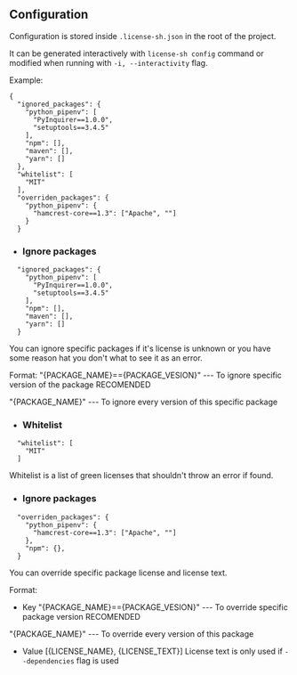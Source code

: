 ## Configuration

Configuration is stored inside `.license-sh.json` in the root of the project.

It can be generated interactively with `license-sh config` command or modified when running with `-i, --interactivity` 
flag.

Example:
```
{
  "ignored_packages": {
    "python_pipenv": [ 
      "PyInquirer==1.0.0",
      "setuptools==3.4.5"
    ],
    "npm": [],
    "maven": [],
    "yarn": []
  },
  "whitelist": [
    "MIT"
  ],
  "overriden_packages": {
    "python_pipenv": {
      "hamcrest-core==1.3": ["Apache", ""]
    }
  }

```

* ### Ignore packages
```
  "ignored_packages": {
    "python_pipenv": [
      "PyInquirer==1.0.0",
      "setuptools==3.4.5"
    ],
    "npm": [],
    "maven": [],
    "yarn": []
  }
```
You can ignore specific packages if it's license is unknown or you have some reason hat you don't what to see it as an error.

Format:
"{PACKAGE_NAME}=={PACKAGE_VESION}"  --- To ignore specific version of the package RECOMENDED 

"{PACKAGE_NAME}" --- To ignore every version of this specific package


* ### Whitelist
```
  "whitelist": [
    "MIT"
  ]
```
Whitelist is a list of green licenses that shouldn't throw an error if found.

* ### Ignore packages
```
  "overriden_packages": {
    "python_pipenv": {
      "hamcrest-core==1.3": ["Apache", ""]
    },
    "npm": {},
  }
```
You can override specific package license and license text.

Format:

 * Key
"{PACKAGE_NAME}=={PACKAGE_VESION}"  --- To override specific package version RECOMENDED 

"{PACKAGE_NAME}" --- To override every version of this package

 * Value
[{LICENSE_NAME}, {LICENSE_TEXT}]
License text is only used if `--dependencies` flag is used
